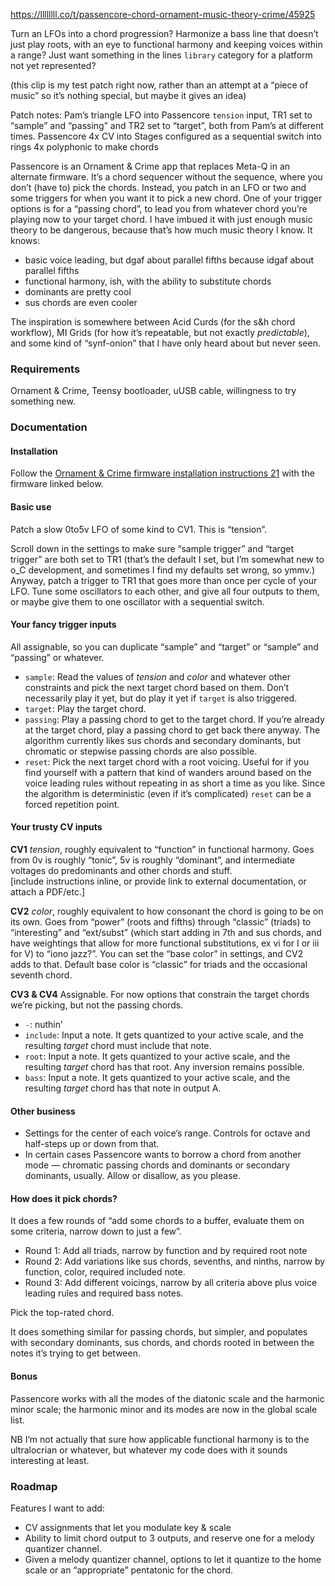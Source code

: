 https://llllllll.co/t/passencore-chord-ornament-music-theory-crime/45925

Turn an LFOs into a chord progression? Harmonize a bass line that doesn’t just play roots, with an eye to functional harmony and keeping voices within a range? Just want something in the lines `library` category for a platform not yet represented?

(this clip is my test patch right now, rather than an attempt at a “piece of music” so it’s nothing special, but maybe it gives an idea)

Patch notes: Pam’s triangle LFO into Passencore `tension` input, TR1 set to “sample” and “passing” and TR2 set to “target”, both from Pam’s at different times. Passencore 4x CV into Stages configured as a sequential switch into rings 4x polyphonic to make chords

Passencore is an Ornament & Crime app that replaces Meta-Q in an alternate firmware. It’s a chord sequencer without the sequence, where you don’t (have to) pick the chords. Instead, you patch in an LFO or two and some triggers for when you want it to pick a new chord. One of your trigger options is for a “passing chord”, to lead you from whatever chord you’re playing now to your target chord. I have imbued it with just enough music theory to be dangerous, because that’s how much music theory I know. It knows:

- basic voice leading, but dgaf about parallel fifths because idgaf about parallel fifths
- functional harmony, ish, with the ability to substitute chords
- dominants are pretty cool
- sus chords are even cooler

The inspiration is somewhere between Acid Curds (for the s&h chord workflow), MI Grids (for how it’s repeatable, but not exactly _predictable_), and some kind of “synf-onion” that I have only heard about but never seen.

### [](https://llllllll.co/t/passencore-chord-ornament-music-theory-crime/45925#requirements-2)Requirements

Ornament & Crime, Teensy bootloader, uUSB cable, willingness to try something new.

### [](https://llllllll.co/t/passencore-chord-ornament-music-theory-crime/45925#documentation-3)Documentation

#### [](https://llllllll.co/t/passencore-chord-ornament-music-theory-crime/45925#installation-4)Installation

Follow the [Ornament & Crime firmware installation instructions 21](https://ornament-and-cri.me/firmware/) with the firmware linked below.

#### [](https://llllllll.co/t/passencore-chord-ornament-music-theory-crime/45925#basic-use-5)Basic use

Patch a slow 0to5v LFO of some kind to CV1. This is “tension”.

Scroll down in the settings to make sure “sample trigger” and “target trigger” are both set to TR1 (that’s the default I set, but I’m somewhat new to o_C development, and sometimes I find my defaults set wrong, so ymmv.) Anyway, patch a trigger to TR1 that goes more than once per cycle of your LFO. Tune some oscillators to each other, and give all four outputs to them, or maybe give them to one oscillator with a sequential switch.

#### [](https://llllllll.co/t/passencore-chord-ornament-music-theory-crime/45925#your-fancy-trigger-inputs-6)Your fancy trigger inputs

All assignable, so you can duplicate “sample” and “target” or “sample” and “passing” or whatever.

- `sample`: Read the values of _tension_ and _color_ and whatever other constraints and pick the next target chord based on them. Don’t necessarily play it yet, but do play it yet if `target` is also triggered.
- `target`: Play the target chord.
- `passing`: Play a passing chord to get to the target chord. If you’re already at the target chord, play a passing chord to get back there anyway. The algorithm currently likes sus chords and secondary dominants, but chromatic or stepwise passing chords are also possible.
- `reset`: Pick the next target chord with a root voicing. Useful for if you find yourself with a pattern that kind of wanders around based on the voice leading rules without repeating in as short a time as you like. Since the algorithm is deterministic (even if it’s complicated) `reset` can be a forced repetition point.

#### [](https://llllllll.co/t/passencore-chord-ornament-music-theory-crime/45925#your-trusty-cv-inputs-7)Your trusty CV inputs

**CV1** _tension_, roughly equivalent to “function” in functional harmony. Goes from 0v is roughly “tonic”, 5v is roughly “dominant”, and intermediate voltages do predominants and other chords and stuff.  
[include instructions inline, or provide link to external documentation, or attach a PDF/etc.]

**CV2** _color_, roughly equivalent to how consonant the chord is going to be on its own. Goes from “power” (roots and fifths) through “classic” (triads) to “interesting” and “ext/subst” (which start adding in 7th and sus chords, and have weightings that allow for more functional substitutions, ex vi for I or iii for V) to “iono jazz?”. You can set the “base color” in settings, and CV2 adds to that. Default base color is “classic” for triads and the occasional seventh chord.

**CV3 & CV4** Assignable. For now options that constrain the target chords we’re picking, but not the passing chords.

- `-`: nuthin’
- `include`: Input a note. It gets quantized to your active scale, and the resulting _target_ chord must include that note.
- `root`: Input a note. It gets quantized to your active scale, and the resulting _target_ chord has that root. Any inversion remains possible.
- `bass`: Input a note. It gets quantized to your active scale, and the resulting _target_ chord has that note in output A.

#### [](https://llllllll.co/t/passencore-chord-ornament-music-theory-crime/45925#other-business-8)Other business

- Settings for the center of each voice’s range. Controls for octave and half-steps up or down from that.
- In certain cases Passencore wants to borrow a chord from another mode — chromatic passing chords and dominants or secondary dominants, usually. Allow or disallow, as you please.

#### [](https://llllllll.co/t/passencore-chord-ornament-music-theory-crime/45925#how-does-it-pick-chords-9)How does it pick chords?

It does a few rounds of “add some chords to a buffer, evaluate them on some criteria, narrow down to just a few”.

- Round 1: Add all triads, narrow by function and by required root note
- Round 2: Add variations like sus chords, sevenths, and ninths, narrow by function, color, required included note.
- Round 3: Add different voicings, narrow by all criteria above plus voice leading rules and required bass notes.

Pick the top-rated chord.

It does something similar for passing chords, but simpler, and populates with secondary dominants, sus chords, and chords rooted in between the notes it’s trying to get between.

#### [](https://llllllll.co/t/passencore-chord-ornament-music-theory-crime/45925#bonus-10)Bonus

Passencore works with all the modes of the diatonic scale and the harmonic minor scale; the harmonic minor and its modes are now in the global scale list.

NB I’m not actually that sure how applicable functional harmony is to the ultralocrian or whatever, but whatever my code does with it sounds interesting at least.

### [](https://llllllll.co/t/passencore-chord-ornament-music-theory-crime/45925#roadmap-11)Roadmap

Features I want to add:

- CV assignments that let you modulate key & scale
- Ability to limit chord output to 3 outputs, and reserve one for a melody quantizer channel.
- Given a melody quantizer channel, options to let it quantize to the home scale or an “appropriate” pentatonic for the chord.